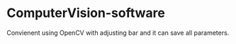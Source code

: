 # ComputerVision-software
Convienent using OpenCV with adjusting bar and it can save all parameters. 
